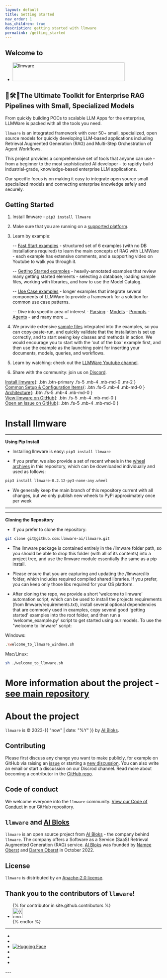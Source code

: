 ```yaml
---
layout: default
title: Getting Started
nav_order: 1
has_children: true
description: getting started with llmware
permalink: /getting_started
---
```


## Welcome to  
<ul class="list-style-none">
    <li class="d-inline-block mr-1">
        <a href="https://llmware.ai/"><span><img src="assets/images/llmware_logo_color_cropped.png" alt="llmware" width="360" height="60"/></span></a>
    </li>
</ul>  

## 🧰🛠️🔩The Ultimate Toolkit for Enterprise RAG Pipelines with Small, Specialized Models   

From quickly building POCs to scalable LLM Apps for the enterprise, LLMWare is packed with all the tools you need. 

`llmware` is an integrated framework with over 50+ small, specialized, open source models for quickly developing LLM-based applications including Retrieval Augmented Generation (RAG) and Multi-Step Orchestration of Agent Workflows.  

This project provides a comprehensive set of tools that anyone can use - from a beginner to the most sophisticated AI developer - to rapidly build industrial-grade, knowledge-based enterprise LLM applications. 

Our specific focus is on making it easy to integrate open source small specialized models and connecting enterprise knowledge safely and securely. 


##  Getting Started 

1.  Install llmware - `pip3 install llmware`  


2.  Make sure that you are running on a [supported platform](https://www.github.com/llmware-ai/llmware/tree/main/docs/platforms.md#platform-support).  


3.  Learn by example:  

    -- [Fast Start examples](https://www.github.com/llmware-ai/llmware/tree/main/fast_start) - structured set of 6 examples (with no DB installations required) to learn the main concepts of RAG with LLMWare - each example has extensive comments, and a supporting video on Youtube to walk you through it.    

    -- [Getting Started examples](https://www.github.com/llmware-ai/llmware/tree/main/examples/Getting_Started) - heavily-annotated examples that review many getting started elements - selecting a database, loading sample files, working with libraries, and how to use the Model Catalog.  

    -- [Use Case examples](https://www.github.com/llmware-ai/llmware/tree/main/examples/Use_Cases) - longer examples that integrate several components of LLMWare to provide a framework for a solution for common use case patterns.  

    -- Dive into specific area of interest - [Parsing](https://www.github.com/llmware-ai/llmware/tree/main/examples/Parsing) - [Models](https://www.github.com/llmware-ai/llmware/tree/main/examples/Models) - [Prompts](https://www.github.com/llmware-ai/llmware/tree/main/examples/Models) - [Agents](https://www.github.com/llmware-ai/llmware/tree/main/examples/SLIM-Agents)  - and many more ...


4.  We provide extensive [sample files](https://www.github.com/llmware-ai/tree/main/examples/Getting_Started/loading_sample_files.py) integrated into the examples, so you can copy-paste-run, and quickly validate that the installation is set up correctly, and to start seeing key classes and methods in action.  We would encourage you to start with the 'out of the box' example first, and then use the example as the launching point for inserting your documents, models, queries, and workflows.  


5.  Learn by watching: check out the [LLMWare Youtube channel](https://www.youtube.com/@llmware).  


6.  Share with the community:  join us on [Discord](https://discord.gg/MhZn5Nc39h).  


[Install llmware](#install-llmware){: .btn .btn-primary .fs-5 .mb-4 .mb-md-0 .mr-2 }  
[Common Setup & Configuration Items](#platform-support){: .btn .fs-5 .mb-4 .mb-md-0 }  
[Architecture](architecture.md/#llmware-architecture){: .btn .fs-5 .mb-4 .mb-md-0 }  
[View llmware on GitHub](https://www.github.com/llmware-ai/llmware/tree/main){: .btn .fs-5 .mb-4 .mb-md-0 }  
[Open an Issue on GitHub](https://www.github.com/llmware-ai/llmware/issues){: .btn .fs-5 .mb-4 .mb-md-0 }  



# Install llmware 

___  
**Using Pip Install**  

- Installing llmware is easy:  `pip3 install llmware` 


- If you prefer, we also provide a set of recent wheels in the [wheel archives](https://www.github.com/llmware-ai/llmware/tree/main/wheel_archives) in this repository, which can be downloaded individually and used as follows:  

```bash
pip3 install llmware-0.2.12-py3-none-any.wheel
````  

- We generally keep the main branch of this repository current with all changes, but we only publish new wheels to PyPi approximately once per week  

___

___
**Cloning the Repository**  

- If you prefer to clone the repository:  

```bash
git clone git@github.com:llmware-ai/llmware.git
```

- The llmware package is contained entirely in the /llmware folder path, so you should be able to drop this folder (with all of its contents) into a project tree, and use the llmware module essentially the same as a pip install.  

- Please ensure that you are capturing and updating the /llmware/lib folder, which includes required compiled shared libraries.  If you prefer, you can keep only those libs required for your OS platform.  

- After cloning the repo, we provide a short 'welcome to llmware' automation script, which can be used to install the projects requirements (from llmware/requirements.txt), install several optional dependencies that are commonly used in examples, copy several good 'getting started' examples into the root folder, and then run a 'welcome_example.py' script to get started using our models.  To use the "welcome to llmware" script:  

Windows:  
```bash
.\welcome_to_llmware_windows.sh
```

Mac/Linux:
```bash
sh ./welcome_to_llmware.sh
```

# More information about the project - [see main repository](https://www.github.com/llmware-ai/llmware.git)


# About the project

`llmware` is &copy; 2023-{{ "now" | date: "%Y" }} by [AI Bloks](https://www.aibloks.com/home).

## Contributing
Please first discuss any change you want to make publicly, for example on GitHub via raising an [issue](https://github.com/llmware-ai/llmware/issues) or starting a [new discussion](https://github.com/llmware-ai/llmware/discussions).
You can also write an email or start a discussion on our Discrod channel.
Read more about becoming a contributor in the [GitHub repo](https://github.com/llmware-ai/llmware/blob/main/CONTRIBUTING.md).

## Code of conduct
We welcome everyone into the ``llmware`` community.
[View our Code of Conduct](https://github.com/llmware-ai/llmware/blob/main/CODE_OF_CONDUCT.md) in our GitHub repository.

## ``llmware`` and [AI Bloks](https://www.aibloks.com/home)
``llmware`` is an open source project from [AI Bloks](https://www.aibloks.com/home) - the company behind ``llmware``.
The company offers a Software as a Service (SaaS) Retrieval Augmented Generation (RAG) service.
[AI Bloks](https://www.aibloks.com/home) was founded by [Namee Oberst](https://www.linkedin.com/in/nameeoberst/) and [Darren Oberst](https://www.linkedin.com/in/darren-oberst-34a4b54/) in October 2022.

## License

`llmware` is distributed by an [Apache-2.0 license](https://www.github.com/llmware-ai/llmware/blob/main/LICENSE).

## Thank you to the contributors of ``llmware``!
<ul class="list-style-none">
{% for contributor in site.github.contributors %}
  <li class="d-inline-block mr-1">
     <a href="{{ contributor.html_url }}">
        <img src="{{ contributor.avatar_url }}" width="32" height="32" alt="{{ contributor.login }}">
    </a>
  </li>
{% endfor %}
</ul>


---
<ul class="list-style-none">
    <li class="d-inline-block mr-1">
        <a href="https://discord.gg/MhZn5Nc39h"><span><i class="fa-brands fa-discord"></i></span></a>
    </li>
    <li class="d-inline-block mr-1">
        <a href="https://www.youtube.com/@llmware"><span><i class="fa-brands fa-youtube"></i></span></a>
    </li>
    <li class="d-inline-block mr-1">
        <a href="https://huggingface.co/llmware"><span><img src="assets/images/hf-logo.svg" alt="Hugging Face" class="hugging-face-logo"/></span></a>
    </li>
    <li class="d-inline-block mr-1">
        <a href="https://www.linkedin.com/company/aibloks/"><span><i class="fa-brands fa-linkedin"></i></span></a>
    </li>
    <li class="d-inline-block mr-1">
        <a href="https://twitter.com/AiBloks"><span><i class="fa-brands fa-square-x-twitter"></i></span></a>
    </li>
    <li class="d-inline-block mr-1">
        <a href="https://www.instagram.com/aibloks/"><span><i class="fa-brands fa-instagram"></i></span></a>
    </li>
</ul>
---

